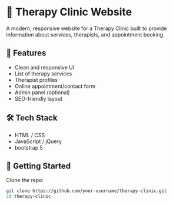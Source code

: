 # 🧠 Therapy Clinic Website

A modern, responsive website for a Therapy Clinic built to provide information about services, therapists, and appointment booking.

## 🔧 Features

- Clean and responsive UI
- List of therapy services
- Therapist profiles
- Online appointment/contact form
- Admin panel (optional)
- SEO-friendly layout

## 🛠️ Tech Stack

- HTML / CSS   
- JavaScript / jQuery  
- bootstrap 5

## 🚀 Getting Started

Clone the repo:

```bash
git clone https://github.com/your-username/therapy-clinic.git
cd therapy-clinic

